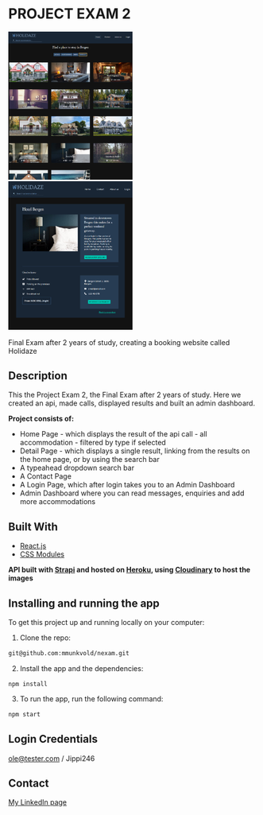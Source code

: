 # PROJECT EXAM 2

<img src="https://github.com/mmunkvold/jsframeworksCA/blob/main/src/images/holidaze.png" width="250" alt="Holidaze Home Page">&nbsp;&nbsp;&nbsp;
<img src="https://github.com/mmunkvold/jsframeworksCA/blob/main/src/images/detail2.png" width="250" alt="Detail Page showing one accommodation">

Final Exam after 2 years of study, creating a booking website called Holidaze

## Description

This the Project Exam 2, the Final Exam after 2 years of study. Here we created an api, made calls, displayed results and built an admin dashboard.

**Project consists of:**

- Home Page - which displays the result of the api call - all accommodation - filtered by type if selected
- Detail Page - which displays a single result, linking from the results on the home page, or by using the search bar
- A typeahead dropdown search bar
- A Contact Page
- A Login Page, which after login takes you to an Admin Dashboard
- Admin Dashboard where you can read messages, enquiries and add more accommodations  

## Built With

- [React.js](https://reactjs.org/)
- [CSS Modules](https://github.com/css-modules/css-modules)

**API built with [Strapi](https://strapi.io/) and hosted on [Heroku](https://id.heroku.com/login), using [Cloudinary](https://cloudinary.com/) to host the images**  

## Installing and running the app

To get this project up and running locally on your computer:

1. Clone the repo:

```bash
git@github.com:mmunkvold/nexam.git
```

2. Install the app and the dependencies:

```
npm install
```

3. To run the app, run the following command:

```bash
npm start
```  

## Login Credentials
ole@tester.com / Jippi246  


## Contact

[My LinkedIn page](https://www.linkedin.com/in/monica-munkvold-nikolaisen/)

